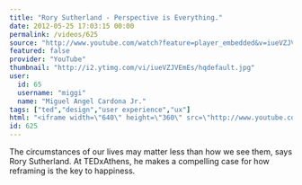 ```yaml
---
title: "Rory Sutherland - Perspective is Everything."
date: 2012-05-25 17:03:15 00:00
permalink: /videos/625
source: "http://www.youtube.com/watch?feature=player_embedded&v=iueVZJVEmEs"
featured: false
provider: "YouTube"
thumbnail: "http://i2.ytimg.com/vi/iueVZJVEmEs/hqdefault.jpg"
user:
  id: 65
  username: "miggi"
  name: "Miguel Angel Cardona Jr."
tags: ["ted","design","user experience","ux"]
html: "<iframe width=\"640\" height=\"360\" src=\"http://www.youtube.com/embed/iueVZJVEmEs?wmode=transparent&fs=1&feature=oembed\" frameborder=\"0\" allowfullscreen></iframe>"
id: 625
---
```


The circumstances of our lives may matter less than how we see them, says Rory Sutherland. At TEDxAthens, he makes a compelling case for how reframing is the key to happiness.